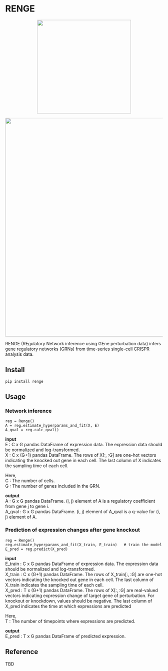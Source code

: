 # RENGE
<p align="center">
  <img src="https://user-images.githubusercontent.com/20146973/190864991-9f1bcc19-8007-41c8-920e-cd164fa36d1a.jpg" width="300" height="300"/>
</p>

<p align="center">
  <img src="https://user-images.githubusercontent.com/20146973/190865217-bad2bdc3-dd48-4499-a8af-f076ddfdf8ff.jpg" width="700" />
</p>

RENGE (REgulatory Network inference using GEne perturbation data) infers gene regulatory networks (GRNs) from time-series single-cell CRISPR analysis data.


## Install
```
pip install renge
```

## Usage
### Network inference
```
reg = Renge()
A = reg.estimate_hyperparams_and_fit(X, E)
A_qval = reg.calc_qval()
```

**input**  
E : C x G pandas DataFrame of expression data. The expression data should be normalized and log-transformed.   
X : C x (G+1) pandas DataFrame. The rows of X[:, :G] are one-hot vectors indicating the knocked out gene in each cell. The last column of X indicates the sampling time of each cell.  

Here,  
C : The number of cells.  
G : The number of genes included in the GRN. 

**output**  
A : G x G pandas DataFrame. (i, j) element of A is a regulatory coefficient from gene j to gene i.   
A_qval : G x G pandas DataFrame. (i, j) element of A_qval is a q-value for (i, j) element of A.  

### Prediction of expression changes after gene knockout
```
reg = Renge()
reg.estimate_hyperparams_and_fit(X_train, E_train)   # train the model
E_pred = reg.predict(X_pred)
```
**input**  
E_train : C x G pandas DataFrame of expression data. The expression data should be normalized and log-transformed.   
X_train : C x (G+1) pandas DataFrame. The rows of X_train[:, :G] are one-hot vectors indicating the knocked out gene in each cell. The last column of X_train indicates the sampling time of each cell.    
X_pred : T x (G+1) pandas DataFrame. The rows of X[:, :G] are real-valued vectors indicating expression change of target gene of perturbation. For knockout or knockdown, values should be negative. The last column of X_pred indicates the time at which expressions are predicted 

Here,  
T : The number of timepoints where expressions are predicted.  

**output**  
E_pred : T x G pandas DataFrame of predicted expression.


## Reference
TBD

